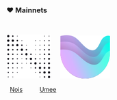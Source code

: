### :heart: Mainnets
<p>&nbsp;</p>
<img src="https://raw.githubusercontent.com/ShKmTr/test2/main/nois_black.svg" alt=""> &emsp; <img src="https://raw.githubusercontent.com/ShKmTr/test2/main/umee.svg" alt="">

&nbsp; [Nois](mainnets/nois/) &emsp; &emsp; [Umee](mainnets/umee/)

